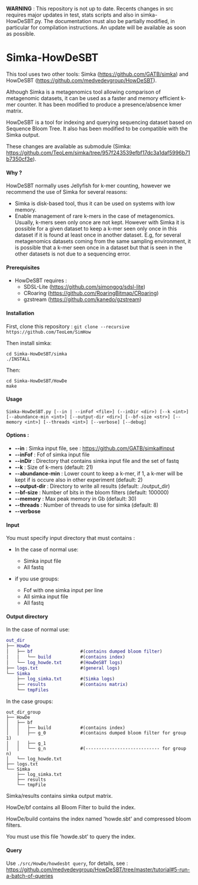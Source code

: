 **WARNING** : This repository is not up to date.
Recents changes in src requires major updates in test, stats scripts and also in simka-HowDeSBT.py.
The documentation must also be partially modified, in particular for compilation instructions.
An update will be available as soon as possible.


# Simka-HowDeSBT

This tool uses two other tools: Simka (https://github.com/GATB/simka) and HowDeSBT (https://github.com/medvedevgroup/HowDeSBT).

Although Simka is a metagenomics tool allowing comparison of metagenomic datasets, it can be used as a faster and memory efficient k-mer counter. It has been modified to produce a presence/absence kmer matrix.

HowDeSBT is a tool for indexing and querying sequencing dataset based on Sequence Bloom Tree. It also has been modified to be compatible with the Simka output.

These changes are available as submodule (Simka: https://github.com/TeoLem/simka/tree/957f243539efbf17dc3a1daf5996b71b7350cf3e).

#### Why ?

HowDeSBT normally uses Jellyfish for k-mer counting, however we recommend the use of Simka for several reasons:

- Simka is disk-based tool, thus it can be used on systems with low memory.
- Enable management of rare k-mers in the case of metagenomics. Usually, k-mers seen only once are not kept. However with Simka it is possible for a given dataset to keep a k-mer seen only once in this dataset if it is found at least once in another dataset. E.g, for several metagenomics datasets coming from the same sampling environment, it is possible that a k-mer seen once in a dataset but that is seen in the other datasets is not due to a sequencing error.

#### Prerequisites

- HowDeSBT requires :
  - SDSL-Lite (<https://github.com/simongog/sdsl-lite>)
  - CRoaring (<https://github.com/RoaringBitmap/CRoaring>)
  - gzstream (<https://github.com/kanedo/gzstream>)

#### Installation

First, clone this repository : `git clone --recursive https://github.com/TeoLem/SimHow`

Then install simka:

```b
cd Simka-HowDeSBT/simka
./INSTALL
```

Then: 
```b
cd Simka-HowDeSBT/HowDe
make
```

#### Usage
```
Simka-HowDeSBT.py [--in | --inFof <file>] (--inDir <dir>) [--k <int>] [--abundance-min <int>] [--output-dir <dir>] [--bf-size <str>] [--memory <int>] [--threads <int>] [--verbose] [--debug]
```

#### **Options :**

- **--in** : Simka input file, see : https://github.com/GATB/simka#input	
- **--inFof** :  Fof of simka input file
- **--inDir** : Directory that contains simka input file and the set of fastq
- **--k** : Size of k-mers (default: 21)
- **--abundance-min** : Lower count to keep a k-mer, if 1, a k-mer will be kept if is occure also in other experiment (default: 2)
- **--output-dir** : Directory to write all results (default: ./output_dir)
- **--bf-size** : Number of bits in the bloom filters (default: 100000)
- **--memory** : Max peak memory in Gb (default: 30)
- **--threads** : Number of threads to use for simka (default: 8)
- **--verbose**

#### Input

You must specify input directory that must contains :

- In the case of normal use:
  - Simka input file
  - All fastq

- if you use groups:
  - Fof with one simka input per line
  - All simka input file
  - All fastq


#### Output directory

In the case of normal use:

```m
out_dir
├── HowDe
│   ├── bf					#(contains dumped bloom filter)
│   │   └── build			#(contains index)
│   └── log_howde.txt		#(HowDeSBT logs)
├── logs.txt 				#(general logs)
└── Simka
    ├── log_simka.txt		#(Simka logs)
    ├── results				#(contains matrix)
    └── tmpFiles		
```

In the case groups:

```
out_dir_group
├── HowDe
│   ├── bf					
│   │   ├── build			#(contains index)
│   │   ├── g_0				#(contains dumped bloom filter for group 1)
│   │   ├── g_1		
│   │   └── g_n				#(---------------------------- for group n)
│   └── log_howde.txt
├── logs.txt
└── Simka
    ├── log_simka.txt
    ├── results
    └── tmpFile
```

Simka/results contains simka output matrix.

HowDe/bf contains all Bloom Filter to build the index.

HowDe/build contains the index named 'howde.sbt' and compressed bloom filters.

You must use this file 'howde.sbt' to query the index.

#### Query

Use `./src/HowDe/howdesbt query`, for details, see : https://github.com/medvedevgroup/HowDeSBT/tree/master/tutorial#5-run-a-batch-of-queries
